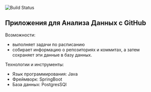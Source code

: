 ![Build Status](https://github.com/Kemochka/job4j_github_analysis/actions/workflows/ci.yml/badge.svg)

## Приложения для Анализа Данных с GitHub

Возможности:
- выполняет задачи по расписанию
- собирает информацию о репозиториях и коммитах, а затем сохраняет эти данные в базу данных.

Технологии и инструменты:

- Язык программирования: Java
- Фреймворк: SpringBoot
- База данных: PostgresSQl


